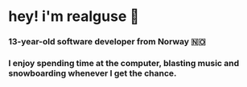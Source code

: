 # hey! i'm realguse 👋

### 13-year-old software developer from Norway 🇳🇴

### I enjoy spending time at the computer, blasting music and snowboarding whenever I get the chance.
